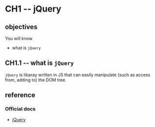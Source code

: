 # CH1 -- jQuery
## objectives
You will know 

+ what is `jQuery`

## CH1.1 -- what is `jQuery`
`jQuery` is libaray written in JS that can easily manipulate (such as access from, adding to) the DOM tree.

## reference
### Official docs
+ [jQuery](https://jquery.com/)
